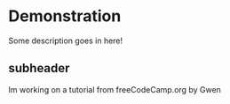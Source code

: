 # Demonstration

Some description goes in here!

## subheader

Im working on a tutorial from freeCodeCamp.org by Gwen
